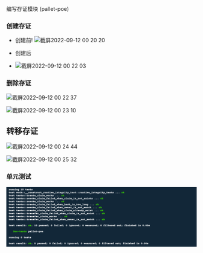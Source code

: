 编写存证模块 (pallet-poe)

### 创建存证

* 创建前!
![截屏2022-09-12 00 20 20](https://user-images.githubusercontent.com/87348540/189540321-d0c25787-e40f-4e1b-ab73-48dc0144258e.png)



* 创建后
* ![截屏2022-09-12 00 22 03](https://user-images.githubusercontent.com/87348540/189540198-a10e9505-3393-49c5-94ff-4727c2ca1812.png)


### 删除存证
![截屏2022-09-12 00 22 37](https://user-images.githubusercontent.com/87348540/189540231-26e42422-7c56-4dee-910c-c9c92c58c835.png)

![截屏2022-09-12 00 23 10](https://user-images.githubusercontent.com/87348540/189540258-df451d90-c6cc-4f7f-b788-bbe414fce122.png)


## 转移存证
![截屏2022-09-12 00 24 44](https://user-images.githubusercontent.com/87348540/189540282-519afc4d-f9b9-4784-9803-c36819f2c615.png)

![截屏2022-09-12 00 25 32](https://user-images.githubusercontent.com/87348540/189540302-73c5d382-7355-4281-a40a-1ac8716049c6.png)



### 单元测试

![image-20211226221331903](assets/image-20211226221331903.png)
